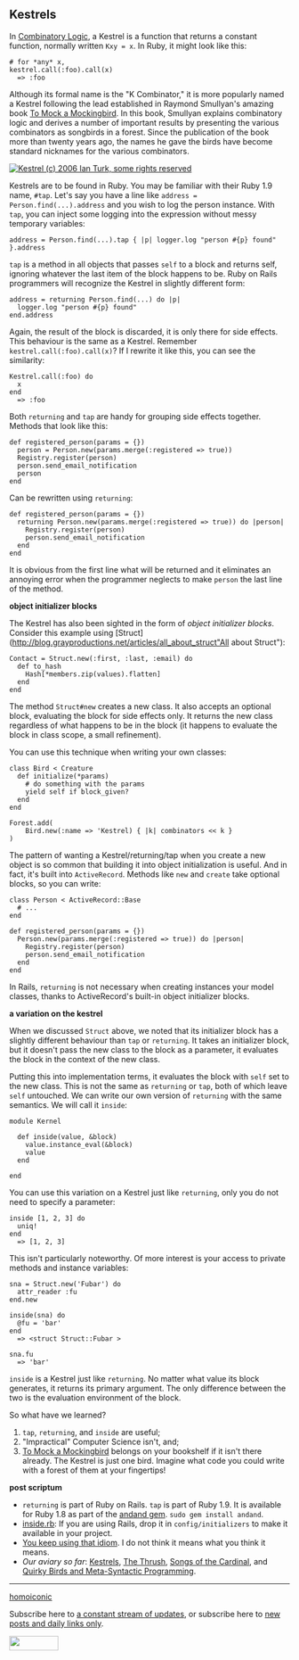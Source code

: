 Kestrels
---

In [Combinatory Logic](http://en.wikipedia.org/wiki/Combinatory_logic), a Kestrel is a function that returns a constant function, normally written `Kxy = x`. In Ruby, it might look like this:

	# for *any* x,
	kestrel.call(:foo).call(x)
	  => :foo

Although its formal name is the "K Combinator," it is more popularly named a Kestrel following the lead established in Raymond Smullyan's amazing book [To Mock a Mockingbird](http://www.amazon.com/gp/product/0192801422?ie=UTF8&tag=raganwald001-20&linkCode=as2&camp=1789&creative=9325&creativeASIN=0192801422). In this book, Smullyan explains combinatory logic and derives a number of important results by presenting the various combinators as songbirds in a forest. Since the publication of the book more than twenty years ago, the names he gave the birds have become standard nicknames for the various combinators.  
  

[![Kestrel (c) 2006 Ian Turk, some rights reserved](http://farm1.static.flickr.com/99/298991569_911a900738.jpg)](http://www.flickr.com/photos/ianturk/298991569/ "Kestrel (c) 2006 Ian Turk, some rights reserved")  
  

Kestrels are to be found in Ruby. You may be familiar with their Ruby 1.9 name, `#tap`. Let's say you have a line like `address = Person.find(...).address` and you wish to log the person instance. With `tap`, you can inject some logging into the expression without messy temporary variables:

	address = Person.find(...).tap { |p| logger.log "person #{p} found" }.address

`tap` is a method in all objects that passes `self` to a block and returns self, ignoring whatever the last item of the block happens to be. Ruby on Rails programmers will recognize the Kestrel in slightly different form:

	address = returning Person.find(...) do |p| 
	  logger.log "person #{p} found"
	end.address

Again, the result of the block is discarded, it is only there for side effects. This behaviour is the same as a Kestrel. Remember `kestrel.call(:foo).call(x)`? If I rewrite it like this, you can see the similarity:

	Kestrel.call(:foo) do
	  x
	end
	  => :foo

Both `returning` and `tap` are handy for grouping side effects together. Methods that look like this:

	def registered_person(params = {})
	  person = Person.new(params.merge(:registered => true))
	  Registry.register(person)
	  person.send_email_notification
	  person
	end

Can be rewritten using `returning`:

	def registered_person(params = {})
	  returning Person.new(params.merge(:registered => true)) do |person|
	    Registry.register(person)
	    person.send_email_notification
	  end
	end
	
It is obvious from the first line what will be returned and it eliminates an annoying error when the programmer neglects to make `person` the last line of the method.

**object initializer blocks**

The Kestrel has also been sighted in the form of *object initializer blocks*. Consider this example using [Struct](http://blog.grayproductions.net/articles/all_about_struct"All about Struct"):

	Contact = Struct.new(:first, :last, :email) do
	  def to_hash
	    Hash[*members.zip(values).flatten]
	  end
	end

The method `Struct#new` creates a new class. It also accepts an optional block, evaluating the block for side effects only. It returns the new class regardless of what happens to be in the block (it happens to evaluate the block in class scope, a small refinement).

You can use this technique when writing your own classes:

	class Bird < Creature
	  def initialize(*params)
	    # do something with the params
	    yield self if block_given?
	  end
	end

	Forest.add(
		Bird.new(:name => 'Kestrel) { |k| combinators << k }
	)

The pattern of wanting a Kestrel/returning/tap when you create a new object is so common that building it into object initialization is useful. And in fact, it's built into `ActiveRecord`. Methods like `new` and `create` take optional blocks, so you can write:

	class Person < ActiveRecord::Base
	  # ...
	end
	
	def registered_person(params = {})
	  Person.new(params.merge(:registered => true)) do |person|
	    Registry.register(person)
	    person.send_email_notification
	  end
	end

In Rails, `returning` is not necessary when creating instances your model classes, thanks to ActiveRecord's built-in object initializer blocks.

**a variation on the kestrel**

When we discussed `Struct` above, we noted that its initializer block has a slightly different behaviour than `tap` or `returning`. It takes an initializer block, but it doesn't pass the new class to the block as a parameter, it evaluates the block in the context of the new class.

Putting this into implementation terms, it evaluates the block with `self` set to the new class. This is not the same as `returning` or `tap`, both of which leave `self` untouched. We can write our own version of `returning` with the same semantics. We will call it `inside`:

	module Kernel
  
	  def inside(value, &block)
	    value.instance_eval(&block)
	    value
	  end
  
	end
	
You can use this variation on a Kestrel just like `returning`, only you do not need to specify a parameter:

	inside [1, 2, 3] do
	  uniq!
	end
	  => [1, 2, 3]

This isn't particularly noteworthy. Of more interest is your access to private methods and instance variables:

	sna = Struct.new('Fubar') do
	  attr_reader :fu
	end.new

	inside(sna) do
	  @fu = 'bar'
	end
	  => <struct Struct::Fubar >

	sna.fu
	  => 'bar'

`inside` is a Kestrel just like `returning`. No matter what value its block generates, it returns its primary argument. The only difference between the two is the evaluation environment of the block.

So what have we learned?

1. `tap`, `returning`, and `inside` are useful;
2. "Impractical" Computer Science isn't, and;
3. [To Mock a Mockingbird](http://www.amazon.com/gp/product/0192801422?ie=UTF8&tag=raganwald001-20&linkCode=as2&camp=1789&creative=9325&creativeASIN=0192801422) belongs on your bookshelf if it isn't there already. The Kestrel is just one bird. Imagine what code you could write with a forest of them at your fingertips!

**post scriptum**

* `returning` is part of Ruby on Rails. `tap` is part of Ruby 1.9. It is available for Ruby 1.8 as part of the [andand gem](http://andand.rubyforge.org). `sudo gem install andand`.
* [inside.rb](http://github.com/raganwald/homoiconic/tree/master/2008-10-29/inside.rb): If you are using Rails, drop it in `config/initializers` to make it available in your project.
* [You keep using that idiom](http://github.com/raganwald/homoiconic/tree/master/2008-10-29/you_keep_using_that_idiom.markdown). I do not think it means what you think it means.
* _Our aviary so far_: [Kestrels](http://github.com/raganwald/homoiconic/tree/master/2008-10-29/kestrel.markdown), [The Thrush](http://github.com/raganwald/homoiconic/tree/master/2008-10-30/thrush.markdown), [Songs of the Cardinal](http://github.com/raganwald/homoiconic/tree/master/2008-10-31/songs_of_the_cardinal.markdown), and [Quirky Birds and Meta-Syntactic Programming](http://github.com/raganwald/homoiconic/tree/master/2008-11-04/quirky_birds_and_meta_syntactic_programming.markdown).

---

[homoiconic](http://github.com/raganwald/homoiconic/tree/master "Homoiconic on GitHub")
	
Subscribe here to [a constant stream of updates](http://github.com/feeds/raganwald/commits/homoiconic/master "Recent Commits to homoiconic"), or subscribe here to [new posts and daily links only](http://feeds.feedburner.com/raganwald "raganwald's rss feed").

<a href="http://feeds.feedburner.com/raganwald"><img src="http://feeds.feedburner.com/~fc/raganwald?bg=&amp;fg=&amp;anim=" height="26" width="88" style="border:0" alt="" align="top"/></a>